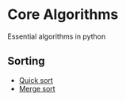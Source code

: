 # Core Algorithms
Essential algorithms in python

## Sorting
- [Quick sort](quick_sort.py)
- [Merge sort](merge_sort.py)






